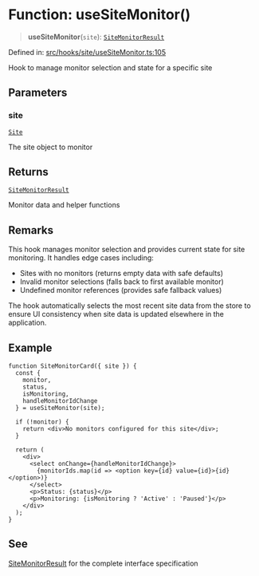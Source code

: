 # Function: useSiteMonitor()

> **useSiteMonitor**(`site`): [`SiteMonitorResult`](../interfaces/SiteMonitorResult.md)

Defined in: [src/hooks/site/useSiteMonitor.ts:105](https://github.com/Nick2bad4u/Uptime-Watcher/blob/main/src/hooks/site/useSiteMonitor.ts#L105)

Hook to manage monitor selection and state for a specific site

## Parameters

### site

[`Site`](../../../../../shared/types/interfaces/Site.md)

The site object to monitor

## Returns

[`SiteMonitorResult`](../interfaces/SiteMonitorResult.md)

Monitor data and helper functions

## Remarks

This hook manages monitor selection and provides current state for site
monitoring. It handles edge cases including:

- Sites with no monitors (returns empty data with safe defaults)
- Invalid monitor selections (falls back to first available monitor)
- Undefined monitor references (provides safe fallback values)

The hook automatically selects the most recent site data from the store to
ensure UI consistency when site data is updated elsewhere in the
application.

## Example

```tsx
function SiteMonitorCard({ site }) {
  const {
    monitor,
    status,
    isMonitoring,
    handleMonitorIdChange
  } = useSiteMonitor(site);

  if (!monitor) {
    return <div>No monitors configured for this site</div>;
  }

  return (
    <div>
      <select onChange={handleMonitorIdChange}>
        {monitorIds.map(id => <option key={id} value={id}>{id}</option>)}
      </select>
      <p>Status: {status}</p>
      <p>Monitoring: {isMonitoring ? 'Active' : 'Paused'}</p>
    </div>
  );
}
```

## See

[SiteMonitorResult](../interfaces/SiteMonitorResult.md) for the complete interface specification
